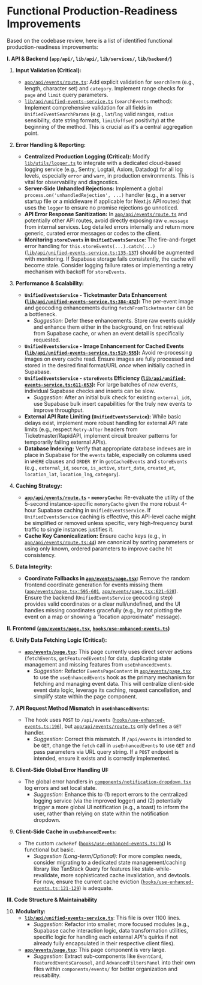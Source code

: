 # Functional Production-Readiness Improvements

Based on the codebase review, here is a list of identified functional production-readiness improvements:

**I. API & Backend (`app/api/`, `lib/api/`, `lib/services/`, `lib/backend/`)**

1.  **Input Validation (Critical):**
    *   [`app/api/events/route.ts`](app/api/events/route.ts): Add explicit validation for `searchTerm` (e.g., length, character set) and `category`. Implement range checks for `page` and `limit` query parameters.
    *   [`lib/api/unified-events-service.ts`](lib/api/unified-events-service.ts) (`searchEvents` method): Implement comprehensive validation for all fields in `UnifiedEventSearchParams` (e.g., `lat`/`lng` valid ranges, `radius` sensibility, date string formats, `limit`/`offset` positivity) at the beginning of the method. This is crucial as it's a central aggregation point.

2.  **Error Handling & Reporting:**
    *   **Centralized Production Logging (Critical):** Modify [`lib/utils/logger.ts`](lib/utils/logger.ts) to integrate with a dedicated cloud-based logging service (e.g., Sentry, Logtail, Axiom, Datadog) for all log levels, especially `error` and `warn`, in production environments. This is vital for observability and diagnostics.
    *   **Server-Side Unhandled Rejections:** Implement a global `process.on('unhandledRejection', ...)` handler (e.g., in a server startup file or a middleware if applicable for Next.js API routes) that uses the `logger` to ensure no promise rejections go unnoticed.
    *   **API Error Response Sanitization:** In [`app/api/events/route.ts`](app/api/events/route.ts) and potentially other API routes, avoid directly exposing raw `e.message` from internal services. Log detailed errors internally and return more generic, curated error messages or codes to the client.
    *   **Monitoring `storeEvents` in `UnifiedEventsService`:** The fire-and-forget error handling for `this.storeEvents(...).catch(...)` ([`lib/api/unified-events-service.ts:135-137`](lib/api/unified-events-service.ts:135-137)) should be augmented with monitoring. If Supabase storage fails consistently, the cache will become stale. Consider logging failure rates or implementing a retry mechanism with backoff for `storeEvents`.

3.  **Performance & Scalability:**
    *   **`UnifiedEventsService` - Ticketmaster Data Enhancement ([`lib/api/unified-events-service.ts:384-432`](lib/api/unified-events-service.ts:384-432)):** The per-event image and geocoding enhancements during `fetchFromTicketmaster` can be a bottleneck.
        *   *Suggestion:* Defer these enhancements. Store raw events quickly and enhance them either in the background, on first retrieval from Supabase cache, or when an event detail is specifically requested.
    *   **`UnifiedEventsService` - Image Enhancement for Cached Events ([`lib/api/unified-events-service.ts:519-555`](lib/api/unified-events-service.ts:519-555)):** Avoid re-processing images on every cache read. Ensure images are fully processed and stored in the desired final format/URL *once* when initially cached in Supabase.
    *   **`UnifiedEventsService` - `storeEvents` Efficiency ([`lib/api/unified-events-service.ts:611-653`](lib/api/unified-events-service.ts:611-653)):** For large batches of *new* events, individual Supabase checks and inserts can be slow.
        *   *Suggestion:* After an initial bulk check for existing `external_id`s, use Supabase bulk insert capabilities for the truly new events to improve throughput.
    *   **External API Rate Limiting (`UnifiedEventsService`):** While basic delays exist, implement more robust handling for external API rate limits (e.g., respect `Retry-After` headers from Ticketmaster/RapidAPI, implement circuit breaker patterns for temporarily failing external APIs).
    *   **Database Indexing:** Verify that appropriate database indexes are in place in Supabase for the `events` table, especially on columns used in `WHERE` clauses and `ORDER BY` in `getCachedEvents` and `storeEvents` (e.g., `external_id`, `source`, `is_active`, `start_date`, `created_at`, `location_lat`, `location_lng`, `category`).

4.  **Caching Strategy:**
    *   **[`app/api/events/route.ts`](app/api/events/route.ts) - `memoryCache`:** Re-evaluate the utility of the 5-second instance-specific `memoryCache` given the more robust 4-hour Supabase caching in `UnifiedEventsService`. If `UnifiedEventsService` caching is effective, this API-level cache might be simplified or removed unless specific, very high-frequency burst traffic to single instances justifies it.
    *   **Cache Key Canonicalization:** Ensure cache keys (e.g., in [`app/api/events/route.ts:44`](app/api/events/route.ts:44)) are canonical by sorting parameters or using only known, ordered parameters to improve cache hit consistency.

5.  **Data Integrity:**
    *   **Coordinate Fallbacks in [`app/events/page.tsx`](app/events/page.tsx):** Remove the random frontend coordinate generation for events missing them ([`app/events/page.tsx:595-601`](app/events/page.tsx:595-601), [`app/events/page.tsx:621-628`](app/events/page.tsx:621-628)). Ensure the backend (`UnifiedEventsService` geocoding step) provides valid coordinates or a clear null/undefined, and the UI handles missing coordinates gracefully (e.g., by not plotting the event on a map or showing a "location approximate" message).

**II. Frontend ([`app/events/page.tsx`](app/events/page.tsx), [`hooks/use-enhanced-events.ts`](hooks/use-enhanced-events.ts))**

6.  **Unify Data Fetching Logic (Critical):**
    *   **[`app/events/page.tsx`](app/events/page.tsx)**: This page currently uses direct server actions (`fetchEvents`, `getFeaturedEvents`) for data, duplicating state management and missing features from `useEnhancedEvents`.
        *   *Suggestion:* Refactor `EventsPageContent` in [`app/events/page.tsx`](app/events/page.tsx) to use the `useEnhancedEvents` hook as the primary mechanism for fetching and managing event data. This will centralize client-side event data logic, leverage its caching, request cancellation, and simplify state within the page component.

7.  **API Request Method Mismatch in `useEnhancedEvents`:**
    *   The hook uses `POST` to `/api/events` ([`hooks/use-enhanced-events.ts:196`](hooks/use-enhanced-events.ts:196)), but [`app/api/events/route.ts`](app/api/events/route.ts) only defines a `GET` handler.
        *   *Suggestion:* Correct this mismatch. If `/api/events` is intended to be `GET`, change the `fetch` call in `useEnhancedEvents` to use `GET` and pass parameters via URL query string. If a `POST` endpoint is intended, ensure it exists and is correctly implemented.

8.  **Client-Side Global Error Handling UI:**
    *   The global error handlers in [`components/notification-dropdown.tsx`](components/notification-dropdown.tsx) log errors and set local state.
        *   *Suggestion:* Enhance this to (1) report errors to the centralized logging service (via the improved logger) and (2) potentially trigger a more global UI notification (e.g., a toast) to inform the user, rather than relying on state within the notification dropdown.

9.  **Client-Side Cache in `useEnhancedEvents`:**
    *   The custom `cacheRef` ([`hooks/use-enhanced-events.ts:74`](hooks/use-enhanced-events.ts:74)) is functional but basic.
        *   *Suggestion (Long-term/Optional):* For more complex needs, consider migrating to a dedicated state management/caching library like TanStack Query for features like stale-while-revalidate, more sophisticated cache invalidation, and devtools. For now, ensure the current cache eviction ([`hooks/use-enhanced-events.ts:121-129`](hooks/use-enhanced-events.ts:121-129)) is adequate.

**III. Code Structure & Maintainability**

10. **Modularity:**
    *   **[`lib/api/unified-events-service.ts`](lib/api/unified-events-service.ts)**: This file is over 1100 lines.
        *   *Suggestion:* Refactor into smaller, more focused modules (e.g., Supabase cache interaction logic, data transformation utilities, specific logic for handling each external API's quirks if not already fully encapsulated in their respective client files).
    *   **[`app/events/page.tsx`](app/events/page.tsx)**: This page component is very large.
        *   *Suggestion:* Extract sub-components like `EventCard`, `FeaturedEventsCarousel`, and `AdvancedFiltersPanel` into their own files within `components/events/` for better organization and reusability.